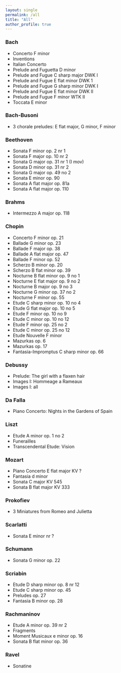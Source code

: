 ```yaml
---
layout: single
permalink: /all
title: "All"
author_profile: true
---
```


### Bach

* Concerto F minor
* Inventions
* Italian Concerto
* Prelude and Fuguetta D minor
* Prelude and Fugue C sharp major DWK I  
* Prelude and Fugue E flat minor DWK 1
* Prelude and Fugue G sharp minor DWK I
* Prelude and Fugue E flat minor DWK II
* Prelude and Fugue F minor WTK II 
* Toccata E minor

### Bach-Busoni

* 3 chorale preludes: E flat major, G minor, F minor

### Beethoven

* Sonata F minor op. 2 nr 1
* Sonata F major op. 10 nr 2
* Sonata G major op. 31 nr 1 (I mov)
* Sonata D minor op. 31 nr 2
* Sonata G major op. 49 no 2
* Sonata E minor op. 90
* Sonata A flat major op. 81a
* Sonata A flat major op. 110

### Brahms

* Intermezzo A major op. 118

### Chopin

* Concerto F minor op. 21
* Ballade G minor op. 23
* Ballade F major op. 38
* Ballade A flat major op. 47
* Ballade F minor op. 52
* Scherzo B minor op. 20
* Scherzo B flat minor op. 39
* Nocturne B flat minor op. 9 no 1
* Nocturne E flat major op. 9 no 2
* Nocturne B major op. 9 no 3
* Nocturne G minor op. 37 no 2
* Nocturne F minor op. 55
* Etude C sharp minor op. 10 no 4
* Etude G flat major op. 10 no 5
* Etude F minor op. 10 no 9
* Etude C minor op. 10 no 12
* Etude F minor op. 25 no 2
* Etude C minor op. 25 no 12
* Etude Nouvelle F minor
* Mazurkas op. 6
* Mazurkas op. 17
* Fantasia-Impromptus C sharp minor op. 66


### Debussy

* Prelude: The girl with a flaxen hair
* Images I: Hommeage a Rameaux
* Images I: all

### Da Falla

* Piano Concerto: Nights in the Gardens of Spain

### Liszt 

* Etude A minor op. 1 no 2
* Funerailles
* Transcendental Etude: Vision 

### Mozart

* Piano Concerto E flat major KV ?
* Fantasia d minor
* Sonata C major KV 545
* Sonata B flat major KV 333

### Prokofiev

* 3 Miniatures from Romeo and Julietta

### Scarlatti

* Sonata E minor nr ?

### Schumann

* Sonata G minor op. 22

### Scriabin    
* Etude D sharp minor op. 8 nr 12
* Etude C sharp minor op. 45
* Preludes op. 27
* Fantasia B minor op. 28

### Rachmaninov    

* Etude A minor op. 39 nr 2
* Fragments
* Moment Musicaux e minor op. 16
* Sonata B flat minor op. 36

### Ravel

* Sonatine

